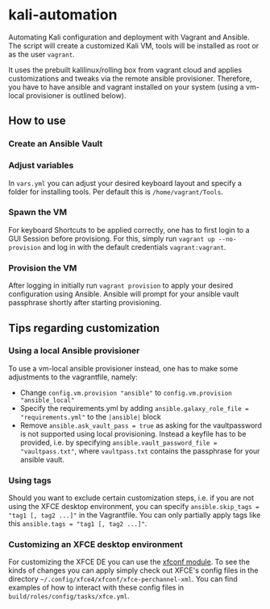 # kali-automation
Automating Kali configuration and deployment with Vagrant and Ansible.
The script will create a customized Kali VM, tools will be installed as root or as the user `vagrant`.

It uses the prebuilt kalilinux/rolling box from vagrant cloud and applies customizations and tweaks via the remote ansible provisioner. Therefore, you have to have ansible and vagrant installed on your system (using a vm-local provisioner is outlined below).

## How to use

### Create an Ansible Vault
### Adjust variables

In `vars.yml` you can adjust your desired keyboard layout and specify a folder for installing tools.
Per default this is `/home/vagrant/Tools`.

### Spawn the VM

For keyboard Shortcuts to be applied correctly, one has to first login to a GUI Session before provisiong.
For this, simply run `vagrant up --no-provision` and log in with the default credentials `vagrant:vagrant`.

### Provision the VM
After logging in initially run `vagrant provision` to apply your desired configuration using Ansible.
Ansible will prompt for your ansible vault passphrase shortly after starting provisioning.

## Tips regarding customization
 
### Using a local Ansible provisioner

To use a vm-local ansible provisioner instead, one has to make some adjustments to the vagrantfile, namely:
- Change `config.vm.provision "ansible"` to `config.vm.provision "ansible_local"`
- Specify the requirements.yml by adding `ansible.galaxy_role_file = "requirements.yml"` to the `|ansible|` block
- Remove `ansible.ask_vault_pass = true` as asking for the vaultpassword is not supported using local provisioning. Instead a keyfile has to be provided, i.e. by specifying `ansible.vault_password_file = "vaultpass.txt"`, where `vaultpass.txt` contains the passphrase for your ansible vault.
  
### Using tags

Should you want to exclude certain customization steps, i.e. if you are not using the XFCE desktop environment, you can specify `ansible.skip_tags = "tag1 [, tag2 ...]"` in the Vagrantfile. You can only partially apply tags like this `ansible.tags = "tag1 [, tag2 ...]"`.

### Customizing an XFCE desktop environment

For customizing the XFCE DE you can use the [xfconf module](https://docs.ansible.com/ansible/latest/collections/community/general/xfconf_module.html).
To see the kinds of changes you can apply simply check out XFCE's config files in the directory `~/.config/xfce4/xfconf/xfce-perchannel-xml`.
You can find examples of how to interact with these config files in `build/roles/config/tasks/xfce.yml`.
